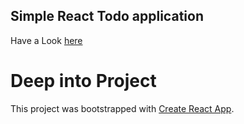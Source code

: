 ## Simple React Todo application


Have a Look <a href="https://todo-app-swalih.netlify.app/">here</a>



# Deep into Project 

This project was bootstrapped with [Create React App](https://github.com/facebook/create-react-app).



